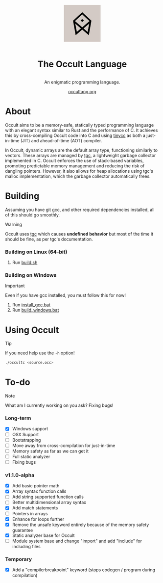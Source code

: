 <div align="center" style="display:grid;place-items:center;">
<p>
    <a href="https://occultlang.org/" target="_blank"><img width="120" src="occult.jpg"></a>
</p>
<h1>The Occult Language</h1>
<p>
An enigmatic programming language.
</p>
<a href="https://occultlang.org/" target="_blank">occultang.org</a>
</div>

# About
Occult aims to be a memory-safe, statically typed programming language with an elegant syntax similar to Rust and the performance of C. It achieves this by cross-compiling Occult code into C and using [tinycc](https://github.com/TinyCC/tinycc) as both a just-in-time (JIT) and ahead-of-time (AOT) compiler.

In Occult, dynamic arrays are the default array type, functioning similarly to vectors. These arrays are managed by [tgc](https://github.com/orangeduck/tgc/tree/master), a lightweight garbage collector implemented in C. Occult enforces the use of stack-based variables, promoting predictable memory management and reducing the risk of dangling pointers. However, it also allows for heap allocations using tgc's malloc implementation, which the garbage collector automatically frees.
# Building
Assuming you have git gcc, and other required dependencies installed, all of this should go smoothly.
> [!WARNING]  
> Occult uses [tgc](https://github.com/orangeduck/tgc) which causes **undefined behavior** but most of the time it should be fine, as per tgc's documentation.
> 
### Building on Linux (64-bit)
1) Run [build.sh](https://github.com/occultlang/occult/blob/main/build.sh)
### Building on Windows
> [!IMPORTANT]
> Even if you have gcc installed, you must follow this for now!

1) Run [install_gcc.bat](https://github.com/occultlang/occult/blob/main/install_gcc.bat) <br>
2) Run [build_windows.bat](https://github.com/occultlang/occult/blob/main/build_windows.bat)

# Using Occult
> [!TIP]
> If you need help use the `-h` option!
```sh
./occultc <source.occ>
```

# To-do

> [!NOTE]
> What am I currently working on you ask? Fixing bugs!

### Long-term
- [x] Windows support
- [ ] OSX Support 
- [ ] Bootstrapping
- [ ] Move away from cross-compilation for just-in-time
- [ ] Memory safety as far as we can get it
- [ ] Full static analyzer
- [ ] Fixing bugs

### v1.1.0-alpha
- [X] Add basic pointer math
- [x] Array syntax function calls
- [ ] Add string supported function calls
- [ ] Better multidimensional array syntax 
- [x] Add match statements
- [ ] Pointers in arrays 
- [x] Enhance for loops further 
- [x] Remove the unsafe keyword entirely because of the memory safety guarantee
- [x] Static analyzer base for Occult
- [ ] Module system base and change "import" and add "include" for including files

### Temporary
- [x] Add a "compilerbreakpoint" keyword (stops codegen / program during compilation)
